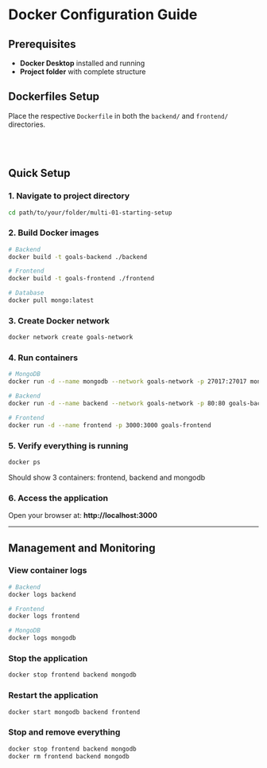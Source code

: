 # Docker Configuration Guide

## Prerequisites
- **Docker Desktop** installed and running
- **Project folder** with complete structure

## Dockerfiles Setup
Place the respective `Dockerfile` in both the `backend/` and `frontend/` directories.

<br>
<br>

## Quick Setup

### 1. Navigate to project directory
```bash
cd path/to/your/folder/multi-01-starting-setup
```

### 2. Build Docker images
```bash
# Backend
docker build -t goals-backend ./backend

# Frontend  
docker build -t goals-frontend ./frontend

# Database
docker pull mongo:latest
```

### 3. Create Docker network
```bash
docker network create goals-network
```

### 4. Run containers
```bash
# MongoDB
docker run -d --name mongodb --network goals-network -p 27017:27017 mongo

# Backend
docker run -d --name backend --network goals-network -p 80:80 goals-backend

# Frontend
docker run -d --name frontend -p 3000:3000 goals-frontend
```

### 5. Verify everything is running
```bash
docker ps
```
Should show 3 containers: frontend, backend and mongodb

### 6. Access the application
Open your browser at: **http://localhost:3000**

---

## Management and Monitoring

### View container logs
```bash
# Backend
docker logs backend

# Frontend
docker logs frontend

# MongoDB
docker logs mongodb
```

### Stop the application
```bash
docker stop frontend backend mongodb
```

### Restart the application
```bash
docker start mongodb backend frontend
```

### Stop and remove everything
```bash
docker stop frontend backend mongodb
docker rm frontend backend mongodb
```